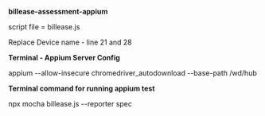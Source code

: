 **billease-assessment-appium**

script file = billease.js

Replace Device name - line 21 and 28

**Terminal - Appium Server Config**

appium --allow-insecure chromedriver_autodownload --base-path /wd/hub

**Terminal command for running appium test**

npx mocha billease.js --reporter spec

